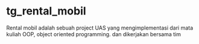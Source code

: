 # tg_rental_mobil
Rental mobil adalah sebuah project UAS yang mengimplementasi dari mata kuliah OOP, object oriented programming. dan dikerjakan bersama tim
